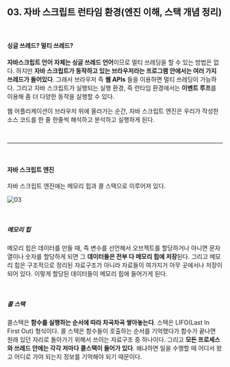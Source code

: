 ## 03. 자바 스크립트 런타임 환경(엔진 이해, 스택 개념 정리)

<br>

#### 싱글 쓰레드? 멀티 쓰레드?

<b>자바스크립트 언어 자체는 싱글 쓰레드 언어</b>이므로 멀티 쓰레딩을 할 수 있는 방법은 없다. 하지만 <b>자바 스크립트가 동작하고 있는 브라우저라는 프로그램 안에서는 여러 가지 쓰레드가 들어있다</b>. 그래서 브라우저 즉 <b>웹 APIs</b> 들을 이용하면 멀티 쓰레딩이 가능하다. 그리고 자바 스크립트가 실행되는 실행 환경, 즉 런타임 환경에서는 <b>이벤트 루프</b>를 이용해 좀 더 다양한 동작을 실행할 수 있다.

웹 어플리케이션이 브라우저 위에 올라가는 순간, 자바 스크립트 엔진은 우리가 작성한 소스 코드를 한 줄 한줄씩 해석하고 분석하고 실행하게 된다.

<br>

---

<br>

#### 자바 스크립트 엔진

자바 스크립트 엔진에는 메모리 힙과 콜 스택으로 이루어져 있다.

![03](https://user-images.githubusercontent.com/75867748/109418491-f941cc80-7a0b-11eb-9ef2-c5122b13162f.png)

<br>

##### 메모리 힙

메모리 힙은 데이터를 만들 때, 즉 변수를 선언해서 오브젝트를 할당하거나 아니면 문자열이나 숫자를 할당하게 되면 그 <b>데이터들은 전부 다 메모리 힙에 저장</b>된다. 그리고 메모리 힙은 구조적으로 정리된 자료구조가 아니라 자료들이 여가지거 아무 곳에서나 저장이 되어 있다. 이렇게 할당된 데이터들이 메모리 힙에 들어가게 된다.

<br>

##### 콜 스택

콜스택은 <b>함수를 실행하는 순서에 따라 차곡차곡 쌓아놓는다</b>. 스택은 LIFO(Last In First Out) 형식이다. 콜 스택은 함수들이 호출하는 순서를 기억했다가 함수가 끝나면 원래 있던 자리로 돌아가기 위해서 쓰이는 자료구조 중 하나이다. 그리고 <b>모든 프로세스와 쓰레드 안에는 각각 저마다 콜스택이 들어가 있다</b>. 왜냐하면 일을 수행할 때 어디서 왔고 어디로 가야 되는지 정보를 기억해야 되기 때문이다.
